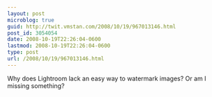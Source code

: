 ```yaml
---
layout: post
microblog: true
guid: http://twit.vmstan.com/2008/10/19/967013146.html
post_id: 3054054
date: 2008-10-19T22:26:04-0600
lastmod: 2008-10-19T22:26:04-0600
type: post
url: /2008/10/19/967013146.html
---
```

Why does Lightroom lack an easy way to watermark images? Or am I missing something?

